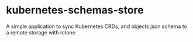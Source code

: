# kubernetes-schemas-store

A simple application to sync Kubernetes CRDs, and objects json schema to a remote storage with rclone


